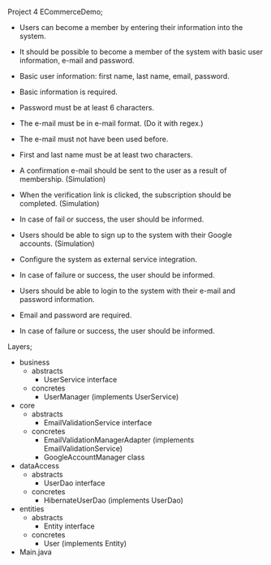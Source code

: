 

Project 4 ECommerceDemo; 



- Users can become a member by entering their information into the system. 
- It should be possible to become a member of the system with basic user information, e-mail and password. 
- Basic user information: first name, last name, email, password. 
- Basic information is required. 
- Password must be at least 6 characters. 
- The e-mail must be in e-mail format. (Do it with regex.)
- The e-mail must not have been used before. 
- First and last name must be at least two characters. 
- A confirmation e-mail should be sent to the user as a result of membership. (Simulation)
- When the verification link is clicked, the subscription should be completed. (Simulation)
- In case of fail or success, the user should be informed. 
- Users should be able to sign up to the system with their Google accounts. (Simulation)


- Configure the system as external service integration.
- In case of failure or success, the user should be informed.
- Users should be able to login to the system with their e-mail and password information.
- Email and password are required.
- In case of failure or success, the user should be informed.

Layers;

- business
  - abstracts
      - UserService interface
  - concretes
      - UserManager (implements UserService)
- core
  - abstracts
      - EmailValidationService interface
  - concretes
      - EmailValidationManagerAdapter (implements EmailValidationService)
      - GoogleAccountManager class 
- dataAccess 
  - abstracts
      - UserDao interface
  - concretes
      - HibernateUserDao (implements UserDao)
- entities
  - abstracts
      - Entity interface
  - concretes
      - User (implements Entity)
- Main.java

